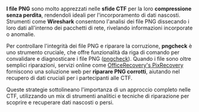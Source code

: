 **I file PNG** sono molto apprezzati nelle **sfide CTF** per la loro **compressione senza perdita**, rendendoli ideali per l'incorporamento di dati nascosti. Strumenti come **Wireshark** consentono l'analisi dei file PNG dissecando i loro dati all'interno dei pacchetti di rete, rivelando informazioni incorporate o anomalie.

Per controllare l'integrità dei file PNG e riparare la corruzione, **pngcheck** è uno strumento cruciale, che offre funzionalità da riga di comando per convalidare e diagnosticare i file PNG ([pngcheck](http://libpng.org/pub/png/apps/pngcheck.html)). Quando i file sono oltre semplici riparazioni, servizi online come [OfficeRecovery's PixRecovery](https://online.officerecovery.com/pixrecovery/) forniscono una soluzione web per **riparare PNG corrotti**, aiutando nel recupero di dati cruciali per i partecipanti alle CTF.

Queste strategie sottolineano l'importanza di un approccio completo nelle CTF, utilizzando un mix di strumenti analitici e tecniche di riparazione per scoprire e recuperare dati nascosti o persi.
